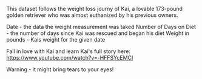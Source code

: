 
This dataset follows the weight loss journy of Kai, a lovable 173-pound golden retriever who was almost euthanized by his previous owners. 

Date - the data the weight measurement was taked
Number of Days on Diet - the number of days since Kai was rescued and began his diet
Weight in pounds - Kais weight for the given date

Fall in love with Kai and learn Kai's full story here: https://www.youtube.com/watch?v=-HFFSYcEMCI 

Warning - it might bring tears to your eyes!
